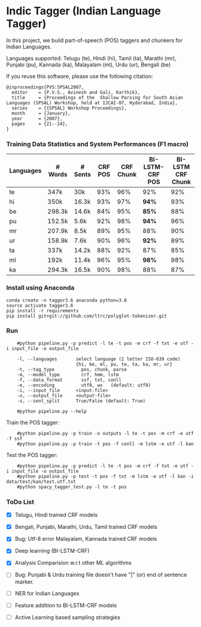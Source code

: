 # Indic Tagger (Indian Language Tagger)

In this project, we build part-of-speech (POS) taggers and chunkers for Indian Languages.

Languages supported: Telugu (te), Hindi (hi), Tamil (ta), Marathi (mr), Punjabi (pu), Kannada (ka), Malayalam (ml), Urdu (ur), Bengali (be)

If you reuse this software, please use the following citation:

```
@inproceedings{PVS:SPSAL2007,
  editor    = {P.V.S., Avinesh and Gali, Karthik},
  title     = {Proceedings of the  Shallow Parsing for South Asian Languages (SPSAL) Workshop, held at IJCAI-07, Hyderabad, India},
  series    = {{SPSAL} Workshop Proceedings},
  month     = {January},
  year      = {2007},
  pages     = {21--24},
}
```

### Training Data Statistics and System Performances (F1 macro)

| Languages  |  # Words  | # Sents |  CRF POS    | CRF Chunk  | BI-LSTM-CRF POS  |  BI-LSTM CRF Chunk |
| ---------- | ----------|---------|-------------|------------|------------------|--------------------|
|   te       |   347k    |   30k   |     93%     |    96%     |  92%             |         92%        |
|   hi       |   350k    |  16.3k  |     93%     |    97%     |  **94%**         |         93%        |
|   be       |   298.3k  |  14.6k  |     84%     |    95%     |  **85%**         |         88%        |
|   pu       |   152.5k  |  5.6k   |     92%     |    98%     |  **94%**         |         96%        |
|   mr       |   207.9k  |  8.5k   |     89%     |    95%     |  88%             |         90%        |
|   ur       |   158.9k  |  7.6k   |     90%     |    96%     |  **92%**         |         89%        |
|   ta       |   337k    |  14.2k  |     88%     |    92%     |  87%             |         85%        |
|   ml       |   192k    |  11.4k  |     96%     |    95%     |  **98%**         |         98%        |
|   ka       |   294.3k  |  16.5k  |     90%     |    98%     |  88%             |         87%        |


### Install using Anaconda
    
    conda create -n tagger3.6 anaconda python=3.6
    source activate tagger3.6
	pip install -r requirements
	pip install git+git://github.com/ltrc/polyglot-tokenizer.git


### Run 
```
    #python pipeline.py -p predict -l te -t pos -m crf -f txt -e utf -i input_file -o output_file

    -l, --languages       select language (2 letter ISO-639 code) 
                          {hi, be, ml, pu, te, ta, ka, mr, ur}
    -t, --tag_type      	pos, chunk, parse
    -m, --model_type    	crf, hmm, lstm
    -f, --data_format   	ssf, txt, conll
    -e, --encoding      	utf8, wx   (default: utf8)
    -i, --input_file      <input-file>
    -o, --output_file     <output-file>
    -s, --sent_split      True/False (default: True)
	
    #python pipeline.py --help 
```

Train the POS tagger:
   
```
    #python pipeline.py -p train -o outputs -l te -t pos -m crf -e utf -f ssf
    #python pipeline.py -p train -t pos -f conll -m lstm -e utf -l kan
```

Test the POS tagger:
    
```
    #python pipeline.py -p predict -l te -t pos -m crf -f txt -e utf -i input_file -o output_file
    #python pipeline.py -p test -t pos -f txt -m lstm -e utf -l kan -i data/test/kan/test.utf.txt
    #python spacy_tagger_test.py -l te -t pos
```
  

### ToDo List

- [x] Telugu, Hindi trained CRF models
- [x] Bengali, Punjabi, Marathi, Urdu, Tamil trained CRF models
- [x] Bug: Utf-8 error Malayalam, Kannada trained CRF models
- [x] Deep learning (BI-LSTM-CRF)
- [x] Analysis Comparision w.r.t other ML algorithms
- [ ] Bug: Punjabi & Urdu training file doesn't have "|" (or) end of sentence marker. 
- [ ] NER for Indian Languages
- [ ] Feature addition to BI-LSTM-CRF models
- [ ] Active Learning based sampling strategies

